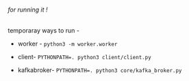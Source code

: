 ###### for running it !

temporaray ways to run -

- worker - ```python3 -m worker.worker```
  
- client- ```PYTHONPATH=. python3 client/client.py```

- kafkabroker- ```PYTHONPATH=. python3 core/kafka_broker.py```
